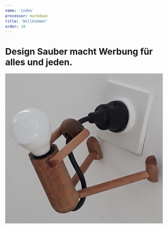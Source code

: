 ```yaml
---
name: 'index'
processor: markdown
title: 'Willkommen'
order: 10
---
```

# Design Sauber macht Werbung für alles und jeden.


![licht](licht.jpg)